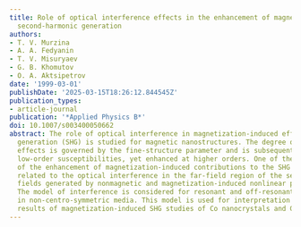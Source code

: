 ```yaml
---
title: Role of optical interference effects in the enhancement of magnetization-induced
  second-harmonic generation
authors:
- T. V. Murzina
- A. A. Fedyanin
- T. V. Misuryaev
- G. B. Khomutov
- O. A. Aktsipetrov
date: '1999-03-01'
publishDate: '2025-03-15T18:26:12.844545Z'
publication_types:
- article-journal
publication: '*Applied Physics B*'
doi: 10.1007/s003400050662
abstract: The role of optical interference in magnetization-induced effects in second-harmonic
  generation (SHG) is studied for magnetic nanostructures. The degree of magnetization-induced
  effects is governed by the fine-structure parameter and is subsequently small in
  low-order susceptibilities, yet enhanced at higher orders. One of the mechanisms
  of the enhancement of magnetization-induced contributions to the SHG intensity is
  related to the optical interference in the far-field region of the second-harmonic
  fields generated by nonmagnetic and magnetization-induced nonlinear polarizations.
  The model of interference is considered for resonant and off-resonant conditions
  in non-centro-symmetric media. This model is used for interpretation of experimental
  results of magnetization-induced SHG studies of Co nanocrystals and Gd monolayers.
---
```

